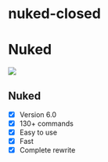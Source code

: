 # nuked-closed


# Nuked
![](https://i.imgur.com/vqnPeji.png)  

## Nuked
- [x] Version 6.0
- [x] 130+ commands
- [x] Easy to use
- [x] Fast
- [x] Complete rewrite
